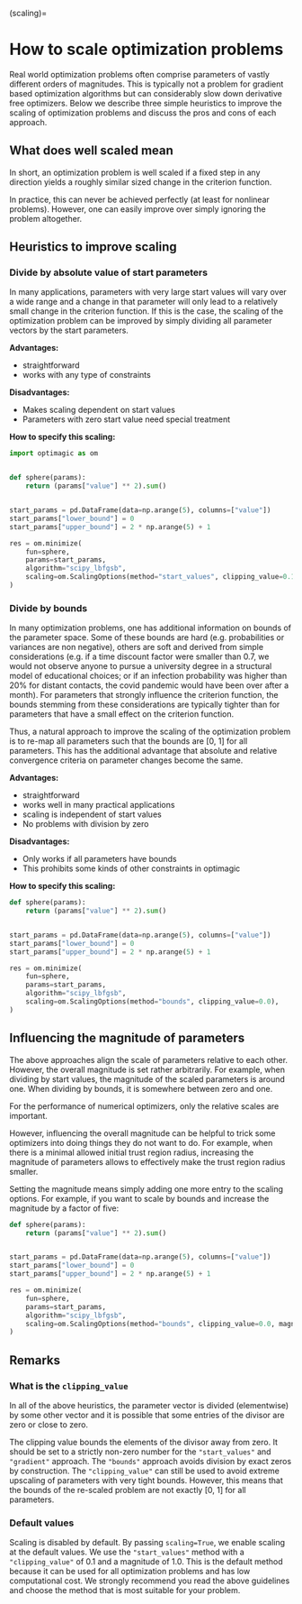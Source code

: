 (scaling)=

# How to scale optimization problems

Real world optimization problems often comprise parameters of vastly different orders of
magnitudes. This is typically not a problem for gradient based optimization algorithms
but can considerably slow down derivative free optimizers. Below we describe three
simple heuristics to improve the scaling of optimization problems and discuss the pros
and cons of each approach.

## What does well scaled mean

In short, an optimization problem is well scaled if a fixed step in any direction yields
a roughly similar sized change in the criterion function.

In practice, this can never be achieved perfectly (at least for nonlinear problems).
However, one can easily improve over simply ignoring the problem altogether.

## Heuristics to improve scaling

### Divide by absolute value of start parameters

In many applications, parameters with very large start values will vary over a wide
range and a change in that parameter will only lead to a relatively small change in the
criterion function. If this is the case, the scaling of the optimization problem can be
improved by simply dividing all parameter vectors by the start parameters.

**Advantages:**

- straightforward
- works with any type of constraints

**Disadvantages:**

- Makes scaling dependent on start values
- Parameters with zero start value need special treatment

**How to specify this scaling:**

```python
import optimagic as om


def sphere(params):
    return (params["value"] ** 2).sum()


start_params = pd.DataFrame(data=np.arange(5), columns=["value"])
start_params["lower_bound"] = 0
start_params["upper_bound"] = 2 * np.arange(5) + 1

res = om.minimize(
    fun=sphere,
    params=start_params,
    algorithm="scipy_lbfgsb",
    scaling=om.ScalingOptions(method="start_values", clipping_value=0.1),
)
```

### Divide by bounds

In many optimization problems, one has additional information on bounds of the parameter
space. Some of these bounds are hard (e.g. probabilities or variances are non negative),
others are soft and derived from simple considerations (e.g. if a time discount factor
were smaller than 0.7, we would not observe anyone to pursue a university degree in a
structural model of educational choices; or if an infection probability was higher than
20% for distant contacts, the covid pandemic would have been over after a month). For
parameters that strongly influence the criterion function, the bounds stemming from
these considerations are typically tighter than for parameters that have a small effect
on the criterion function.

Thus, a natural approach to improve the scaling of the optimization problem is to re-map
all parameters such that the bounds are \[0, 1\] for all parameters. This has the
additional advantage that absolute and relative convergence criteria on parameter
changes become the same.

**Advantages:**

- straightforward
- works well in many practical applications
- scaling is independent of start values
- No problems with division by zero

**Disadvantages:**

- Only works if all parameters have bounds
- This prohibits some kinds of other constraints in optimagic

**How to specify this scaling:**

```python
def sphere(params):
    return (params["value"] ** 2).sum()


start_params = pd.DataFrame(data=np.arange(5), columns=["value"])
start_params["lower_bound"] = 0
start_params["upper_bound"] = 2 * np.arange(5) + 1

res = om.minimize(
    fun=sphere,
    params=start_params,
    algorithm="scipy_lbfgsb",
    scaling=om.ScalingOptions(method="bounds", clipping_value=0.0),
)
```

## Influencing the magnitude of parameters

The above approaches align the scale of parameters relative to each other. However, the
overall magnitude is set rather arbitrarily. For example, when dividing by start values,
the magnitude of the scaled parameters is around one. When dividing by bounds, it is
somewhere between zero and one.

For the performance of numerical optimizers, only the relative scales are important.

However, influencing the overall magnitude can be helpful to trick some optimizers into
doing things they do not want to do. For example, when there is a minimal allowed
initial trust region radius, increasing the magnitude of parameters allows to
effectively make the trust region radius smaller.

Setting the magnitude means simply adding one more entry to the scaling options. For
example, if you want to scale by bounds and increase the magnitude by a factor of five:

```python
def sphere(params):
    return (params["value"] ** 2).sum()


start_params = pd.DataFrame(data=np.arange(5), columns=["value"])
start_params["lower_bound"] = 0
start_params["upper_bound"] = 2 * np.arange(5) + 1

res = om.minimize(
    fun=sphere,
    params=start_params,
    algorithm="scipy_lbfgsb",
    scaling=om.ScalingOptions(method="bounds", clipping_value=0.0, magnitude=5),
)
```

## Remarks

### What is the `clipping_value`

In all of the above heuristics, the parameter vector is divided (elementwise) by some
other vector and it is possible that some entries of the divisor are zero or close to
zero.

The clipping value bounds the elements of the divisor away from zero. It should be set
to a strictly non-zero number for the `"start_values"` and `"gradient"` approach. The
`"bounds"` approach avoids division by exact zeros by construction. The
`"clipping_value"` can still be used to avoid extreme upscaling of parameters with very
tight bounds. However, this means that the bounds of the re-scaled problem are not
exactly \[0, 1\] for all parameters.

### Default values

Scaling is disabled by default. By passing `scaling=True`, we enable scaling at the
default values. We use the `"start_values"` method with a `"clipping_value"` of 0.1 and
a magnitude of 1.0. This is the default method because it can be used for all
optimization problems and has low computational cost. We strongly recommend you read the
above guidelines and choose the method that is most suitable for your problem.
